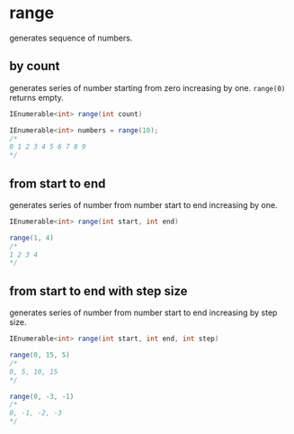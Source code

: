 # range

generates sequence of numbers.

## by count

generates series of number starting from zero increasing by one.
`range(0)` returns empty.

```csharp
IEnumerable<int> range(int count)
```

```csharp
IEnumerable<int> numbers = range(10);
/*
0 1 2 3 4 5 6 7 8 9
*/
```

## from start to end

generates series of number from number start to end increasing by one.

```csharp
IEnumerable<int> range(int start, int end)
```

```csharp
range(1, 4)
/*
1 2 3 4
*/
```

## from start to end with step size

generates series of number from number start to end increasing by step size.

```csharp
IEnumerable<int> range(int start, int end, int step)
```

```csharp
range(0, 15, 5)
/*
0, 5, 10, 15
*/

range(0, -3, -1)
/*
0, -1, -2, -3
*/

```
